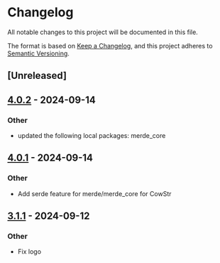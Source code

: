 # Changelog

All notable changes to this project will be documented in this file.

The format is based on [Keep a Changelog](https://keepachangelog.com/en/1.0.0/),
and this project adheres to [Semantic Versioning](https://semver.org/spec/v2.0.0.html).

## [Unreleased]

## [4.0.2](https://github.com/bearcove/merde/compare/merde-v4.0.1...merde-v4.0.2) - 2024-09-14

### Other

- updated the following local packages: merde_core

## [4.0.1](https://github.com/bearcove/merde/compare/merde-v4.0.0...merde-v4.0.1) - 2024-09-14

### Other

- Add serde feature for merde/merde_core for CowStr

## [3.1.1](https://github.com/bearcove/merde/compare/merde-v3.1.0...merde-v3.1.1) - 2024-09-12

### Other

- Fix logo
